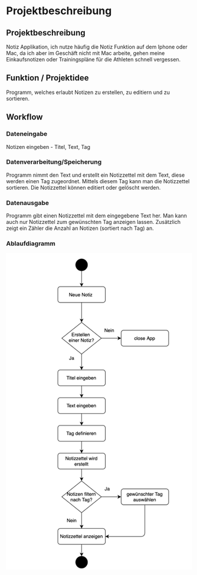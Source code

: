 # Projektbeschreibung

## Projektbeschreibung
Notiz Applikation, ich nutze häufig die Notiz Funktion auf dem Iphone oder Mac, da ich aber im Geschäft nicht mit Mac arbeite, gehen meine Einkaufsnotizen oder Trainingspläne für die Athleten schnell vergessen.

## Funktion / Projektidee
Programm, welches erlaubt Notizen zu erstellen, zu editiern und zu sortieren.

## Workflow


### Dateneingabe
Notizen eingeben - Titel, Text, Tag

### Datenverarbeitung/Speicherung
Programm nimmt den Text und erstellt ein Notizzettel mit dem Text, diese werden einen Tag zugeordnet. Mittels diesem Tag kann man die Notizzettel sortieren. Die Notizzettel können editiert oder gelöscht werden. 

### Datenausgabe
Programm gibt einen Notizzettel mit dem eingegebene Text her. Man kann auch nur Notizzettel zum gewünschten Tag anzeigen lassen. Zusätzlich zeigt ein Zähler die Anzahl an Notizen (sortiert nach Tag) an. 

### Ablaufdiagramm
![alt text](https://github.com/tilfoe/Prog2/blob/master/Diagramm.png)


